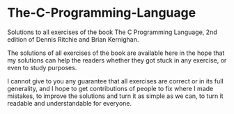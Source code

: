 # The-C-Programming-Language
Solutions to all exercises of the book The C Programming Language, 2nd edition of Dennis Ritchie and Brian Kernighan.

The solutions of all exercises of the book are available here in the hope that my solutions can help the readers whether they got stuck in any exercise, or even to study purposes.

I cannot give to you any guarantee that all exercises are correct or in its full generality, and I hope to get contributions of people to fix where I made mistakes, to improve the solutions and turn it as simple as we can, to turn it readable and understandable for everyone.

